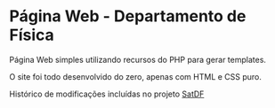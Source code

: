 # Página Web - Departamento de Física

Página Web simples utilizando recursos do PHP para gerar templates.

O site foi todo desenvolvido do zero, apenas com HTML e CSS puro.

Histórico de modificações incluídas no projeto [SatDF](https://github.com/df-ffclrp/SatDF)
